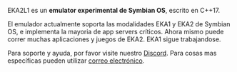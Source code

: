 EKA2L1 es un **emulator experimental de Symbian OS**, escrito en C++17.

El emulador actualmente soporta las modalidades EKA1 y EKA2 de Symbian OS, e implementa la mayoria de app servers críticos. Ahora mismo puede correr muchas aplicaciones y juegos de EKA2. EKA1 sigue trabajandose.

Para soporte y ayuda, por favor visite nuestro [Discord](https://discord.gg/5Bm5SJ9). Para cosas mas específicas pueden utilizar [correo electrónico](mailto:cc@12z1.com).
